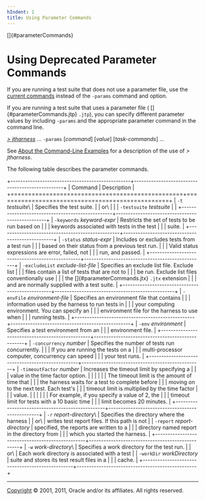 ```yaml
---
hIndent: 1
title: Using Parameter Commands
---
```


[]{#parameterCommands}

# Using Deprecated Parameter Commands

If you are running a test suite that does not use a parameter file, use the [current
commands](availableCommands.html) instead of the `-params` command and option.

If you are running a test suite that uses a parameter file ( []{#parameterCommands.jtp} `.jtp`), you
can specify different parameter values by including `-params` and the appropriate parameter command
in the command line.

[*\> jtharness*](aboutExamples.html) \... `-params` \[*command*\] \[*value*\] \[*task-commands*\]
\...

See [About the Command-Line Examples](aboutExamples.html) for a description of the use of *\>
jtharness*.

The following table describes the parameter commands.

+-------------------------------------------------+-------------------------------------------------+
| Command                                         | Description                                     |
+=================================================+=================================================+
| `-t` *testsuite*\                               | Specifies the test suite.                       |
| or\                                             |                                                 |
| `-testsuite` *testsuite*                        |                                                 |
+-------------------------------------------------+-------------------------------------------------+
| `-keywords` *keyword-expr*                      | Restricts the set of tests to be run based on   |
|                                                 | keywords associated with tests in the test      |
|                                                 | suite.                                          |
+-------------------------------------------------+-------------------------------------------------+
| `-status` *status-expr*                         | Includes or excludes tests from a test run      |
|                                                 | based on their status from a previous test run. |
|                                                 | Valid status expressions are error, failed, not |
|                                                 | run, and passed.                                |
+-------------------------------------------------+-------------------------------------------------+
| `-excludeList` *exclude-list-file*              | Specifies an exclude list file. Exclude list    |
|                                                 | files contain a list of tests that are not to   |
|                                                 | be run. Exclude list files conventionally use   |
|                                                 | the []{#parameterCommands.jtx} `.jtx` extension |
|                                                 | and are normally supplied with a test suite.    |
+-------------------------------------------------+-------------------------------------------------+
| `-envFile` *environment-file*                   | Specifies an environment file that contains     |
|                                                 | information used by the harness to run tests in |
|                                                 | your computing environment. You can specify an  |
|                                                 | environment file for the harness to use when    |
|                                                 | running tests.                                  |
+-------------------------------------------------+-------------------------------------------------+
| `-env` *environment*                            | Specifies a test environment from an            |
|                                                 | environment file.                               |
+-------------------------------------------------+-------------------------------------------------+
| `-concurrency` *number*                         | Specifies the number of tests run concurrently. |
|                                                 | If you are running the tests on a               |
|                                                 | multi-processor computer, concurrency can speed |
|                                                 | your test runs.                                 |
+-------------------------------------------------+-------------------------------------------------+
| `-timeoutFactor` *number*                       | Increases the timeout limit by specifying a     |
|                                                 | value in the time factor option.                |
|                                                 |                                                 |
|                                                 | The timeout limit is the amount of time that    |
|                                                 | the harness waits for a test to complete before |
|                                                 | moving on to the next test. Each test\'s        |
|                                                 | timeout limit is multiplied by the time factor  |
|                                                 | value.                                          |
|                                                 |                                                 |
|                                                 | For example, if you specify a value of 2, the   |
|                                                 | timeout limit for tests with a 10 basic time    |
|                                                 | limit becomes 20 minutes.                       |
+-------------------------------------------------+-------------------------------------------------+
| `-r` *report-directory*\                        | Specifies the directory where the harness       |
| or\                                             | writes test report files. If this path is not   |
| `-report` *report-directory*                    | specified, the reports are written to a         |
|                                                 | directory named report in the directory from    |
|                                                 | which you started the harness.                  |
+-------------------------------------------------+-------------------------------------------------+
| `-w` *work-directory*\                          | Specifies a work directory for the test run.    |
| or\                                             | Each work directory is associated with a test   |
| `-workDir` *workDirectory*                      | suite and stores its test result files in a     |
|                                                 | cache.                                          |
+-------------------------------------------------+-------------------------------------------------+

----------------------------------------------------------------------------------------------------

[Copyright](../copyright.html) © 2001, 2011, Oracle and/or its affiliates. All rights reserved.
